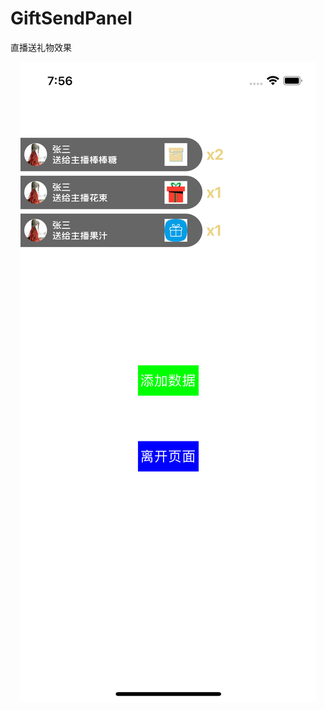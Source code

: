 # GiftSendPanel
直播送礼物效果

<p align="center" >
  <img src="https://raw.githubusercontent.com/houhui315/GiftSendPanel/main/Simulator%20Screen%20Shot%20-%20iPhone%2013%20-%202022-06-05%20at%2019.56.19.png" title="" float=left>
</p>
